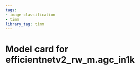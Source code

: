 ```yaml
---
tags:
- image-classification
- timm
library_tag: timm
---
```

# Model card for efficientnetv2_rw_m.agc_in1k